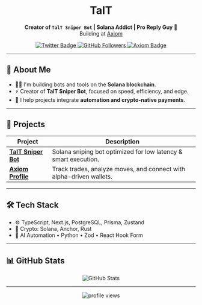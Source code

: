 <h1 align="center">TalT</h1>

<p align="center">
  <b>Creator of <code>TalT Sniper Bot</code> | Solana Addict | Pro Reply Guy 💬</b><br>
  Building at <a href="https://axiom.trade/@talt" target="_blank">Axiom</a>
</p>

<p align="center">
  <a href="https://twitter.com/TalTCrypto">
    <img src="https://img.shields.io/badge/Twitter-@TalTCrypto-1DA1F2?style=flat&logo=twitter&logoColor=white" alt="Twitter Badge">
  </a>
  <a href="https://github.com/TalTCrypto">
    <img src="https://img.shields.io/github/followers/TalTCrypto?label=Follow&style=social" alt="GitHub Followers">
  </a>
  <a href="https://axiom.trade/@talt">
    <img src="https://img.shields.io/badge/Axiom-Profile-blueviolet?style=flat&logo=solana" alt="Axiom Badge">
  </a>
</p>

---

## 🧠 About Me

- 👨‍💻 I'm building bots and tools on the **Solana blockchain**.
- ⚡ Creator of **TalT Sniper Bot**, focused on speed, efficiency, and edge.
- 🧩 I help projects integrate **automation and crypto-native payments**.

---

## 🚀 Projects

| Project | Description |
|--------|-------------|
| [**TalT Sniper Bot**](https://github.com/TalTCrypto) | Solana sniping bot optimized for low latency & smart execution. |
| [**Axiom Profile**](https://axiom.trade/@talt) | Track trades, analyze moves, and connect with alpha-driven wallets. |

---

## 🛠 Tech Stack

- ⚙️ TypeScript, Next.js, PostgreSQL, Prisma, Zustand
- 🔐 Crypto: Solana, Anchor, Rust
- 🧠 AI Automation • Python • Zod • React Hook Form

---

## 📊 GitHub Stats

<p align="center">
  <img src="https://github-readme-stats.vercel.app/api?username=talt&show_icons=true&theme=tokyonight&hide=stars" alt="GitHub Stats" />
</p>

---

<p align="center">
  <img src="https://komarev.com/ghpvc/?username=talt&label=Profile%20Views&color=0e75b6&style=flat" alt="profile views" />
</p>
